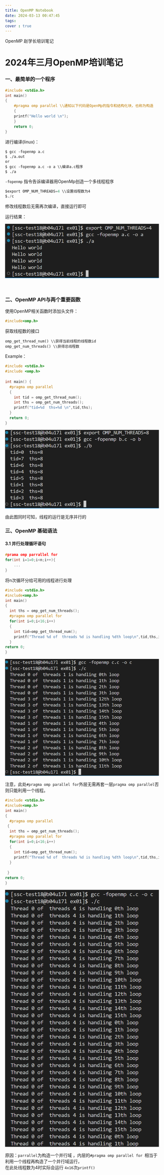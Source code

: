 ```yaml
---
title: OpenMP Notebook
date: 2024-03-13 00:47:45
tags:
cover : true
---
```

OpenMP 赵学长培训笔记

<!-- more -->

# 2024年三月OpenMP培训笔记

### 一、最简单的一个程序

```c
#include <stdio.h>
int main()
{
	#pragma omp parallel \\通知以下代码是OpenMp的指令和结构化块，也称为构造
 	{ 
	printf("Hello world \n");
 	}
	return 0;
}
```

进行编译(linux)：

```
$ gcc -fopenmp a.c
$ ./a.out
or
$ gcc -fopenmp a.c -o a \\编译a.c程序 
$ ./a
```

​`-fopenmp`​ 指令告诉编译器用OpenMp创造一个多线程程序

```s
$export OMP_NUM_THREADS=4 \\设置线程数为4
$./c
```

修改线程数后无需再次编译，直接运行即可

运行结果：

​​![image](https://github.com/EarendelH/io_data/blob/main/img/image-20240310214101-5vmqznv.png?raw=true)​​

‍

### 二、OpenMP API与两个重要函数

使用OpenMP相关函数时添加头文件：

```c
#include<omp.h>
```

获取线程数的接口

```
omp_get_thread_num() \\获得当前线程的线程数id
omp_get_num_threads() \\获得总线程数
```

Example：

```c
#include <stdio.h>
#include <omp.h>

int main() {
  #pragma omp parallel 
  {
    int tid = omp_get_thread_num();
    int ths = omp_get_num_threads();
    printf("tid=%d  ths=%d \n",tid,ths);
  }
  return 0;
}
```

​![image](https://github.com/EarendelH/io_data/blob/main/img/image-20240310213455-o2ogank.png?raw=true)​

由此图同时可知，线程的运行是无序并行的

### 三、OpenMP 基础语法

#### 3.1 并行处理循环语句

```c
#prama omp parrallel for
for(int i=1=0;i<n;i++){
	...
}
```

将n次循环分给可用的线程进行处理

```c
#include <stdio.h>
#include<omp.h>
int main()
{
  int ths = omp_get_num_threads();
  #pragma omp parallel for
  for(int i=0;i<16;i++)
  {
    int tid=omp_get_thread_num();
    printf("Thread %d of  threads %d is handling %dth loop\n",tid,ths,i);
  }
return 0;
}
```

​![image](https://github.com/EarendelH/io_data/blob/main/img/image-20240310220127-g8hjg92.png?raw=true)​

注意，此处`#pragma omp parallel for`​外层无需再套一层`pragma omp parallel`​ 否则只能利用一个线程。

```c
#include <stdio.h>
#include<omp.h>
int main()
{
  #pragma omp parallel 
 {
  int ths = omp_get_num_threads();
  #pragma omp parallel for
  for(int i=0;i<16;i++)
  {
    int tid=omp_get_thread_num();
    printf("Thread %d of  threads %d is handling %dth loop\n",tid,ths,i);
  }

 }
return 0;
}
```

​![image](https://github.com/EarendelH/io_data/blob/main/img/image-20240310221552-r85jltz.png?raw=true)​

原因：`parrallel`​为构造一个并行域 ，内层的`#pragma omp parallel for `​相当于利用一个线程再构造了一个并行域运行，  
在此处线程数为4时实际会运行 `4x16`​ 次`printf()`​

‍
